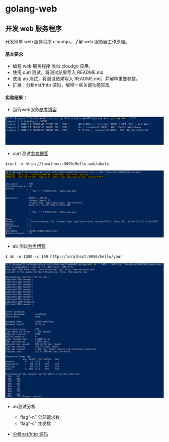 # golang-web

## 开发 web 服务程序

开发简单 web 服务程序 cloudgo，了解 web 服务器工作原理。

#### 基本要求
- 编程 web 服务程序 类似 cloudgo 应用。
- 使用 curl 测试，将测试结果写入 README.md
- 使用 ab 测试，将测试结果写入 README.md。并解释重要参数。
- 扩展：分析net/http 源码，解释一些关键功能实现

#### 实验结果：

- 运行web服务[参考博客](https://blog.csdn.net/pmlpml/article/details/78404838)

![运行web服务器](https://github.com/lianghw001/golang-web/blob/master/pictures/service.PNG)



- curl 测试[参考博客](https://blog.csdn.net/iamlihongwei/article/details/73743278)

`$curl -v http://localhost:9090/Hello-web/whale`

![curl 测试](https://github.com/lianghw001/golang-web/blob/master/pictures/curl.PNG)




- ab 测试[参考博客](https://www.jianshu.com/p/3fd8ac3b937c)

`$ ab -n 1000 -c 100 http://localhost:9090/hello/your`

![ab 测试](https://github.com/lianghw001/golang-web/blob/master/pictures/abTest.PNG)

  - ab测试分析
    - flag“-n” 全部请求数
    - flag“-c” 并发数



- [分析net/http 源码](https://github.com/lianghw001/golang-web/edit/master/README.md)





